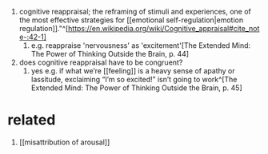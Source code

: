 1. cognitive reappraisal; the reframing of stimuli and experiences, one of the most effective strategies for [[emotional self-regulation|emotion regulation]]."^[https://en.wikipedia.org/wiki/Cognitive_appraisal#cite_note-:42-1]
	1. e.g. reappraise 'nervousness' as 'excitement'[The Extended Mind: The Power of Thinking Outside the Brain, p. 44]
2. does cognitive reappraisal have to be congruent?
	1. yes e.g. if what we’re [[feeling]] is a heavy sense of apathy or lassitude, exclaiming “I’m so excited!” isn’t going to work^[The Extended Mind: The Power of Thinking Outside the Brain, p. 45]

# related
1. [[misattribution of arousal]]